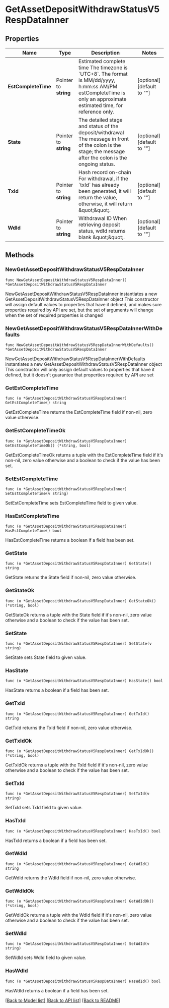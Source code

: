 # GetAssetDepositWithdrawStatusV5RespDataInner

## Properties

Name | Type | Description | Notes
------------ | ------------- | ------------- | -------------
**EstCompleteTime** | Pointer to **string** | Estimated complete time  The timezone is &#x60;UTC+8&#x60;. The format is MM/dd/yyyy, h:mm:ss AM/PM   estCompleteTime is only an approximate estimated time, for reference only. | [optional] [default to ""]
**State** | Pointer to **string** | The detailed stage and status of the deposit/withdrawal   The message in front of the colon is the stage; the message after the colon is the ongoing status. | [optional] [default to ""]
**TxId** | Pointer to **string** | Hash record on-chain  For withdrawal, if the &#x60;txId&#x60; has already been generated, it will return the value, otherwise, it will return \&quot;\&quot;. | [optional] [default to ""]
**WdId** | Pointer to **string** | Withdrawal ID  When retrieving deposit status, wdId returns blank \&quot;\&quot;. | [optional] [default to ""]

## Methods

### NewGetAssetDepositWithdrawStatusV5RespDataInner

`func NewGetAssetDepositWithdrawStatusV5RespDataInner() *GetAssetDepositWithdrawStatusV5RespDataInner`

NewGetAssetDepositWithdrawStatusV5RespDataInner instantiates a new GetAssetDepositWithdrawStatusV5RespDataInner object
This constructor will assign default values to properties that have it defined,
and makes sure properties required by API are set, but the set of arguments
will change when the set of required properties is changed

### NewGetAssetDepositWithdrawStatusV5RespDataInnerWithDefaults

`func NewGetAssetDepositWithdrawStatusV5RespDataInnerWithDefaults() *GetAssetDepositWithdrawStatusV5RespDataInner`

NewGetAssetDepositWithdrawStatusV5RespDataInnerWithDefaults instantiates a new GetAssetDepositWithdrawStatusV5RespDataInner object
This constructor will only assign default values to properties that have it defined,
but it doesn't guarantee that properties required by API are set

### GetEstCompleteTime

`func (o *GetAssetDepositWithdrawStatusV5RespDataInner) GetEstCompleteTime() string`

GetEstCompleteTime returns the EstCompleteTime field if non-nil, zero value otherwise.

### GetEstCompleteTimeOk

`func (o *GetAssetDepositWithdrawStatusV5RespDataInner) GetEstCompleteTimeOk() (*string, bool)`

GetEstCompleteTimeOk returns a tuple with the EstCompleteTime field if it's non-nil, zero value otherwise
and a boolean to check if the value has been set.

### SetEstCompleteTime

`func (o *GetAssetDepositWithdrawStatusV5RespDataInner) SetEstCompleteTime(v string)`

SetEstCompleteTime sets EstCompleteTime field to given value.

### HasEstCompleteTime

`func (o *GetAssetDepositWithdrawStatusV5RespDataInner) HasEstCompleteTime() bool`

HasEstCompleteTime returns a boolean if a field has been set.

### GetState

`func (o *GetAssetDepositWithdrawStatusV5RespDataInner) GetState() string`

GetState returns the State field if non-nil, zero value otherwise.

### GetStateOk

`func (o *GetAssetDepositWithdrawStatusV5RespDataInner) GetStateOk() (*string, bool)`

GetStateOk returns a tuple with the State field if it's non-nil, zero value otherwise
and a boolean to check if the value has been set.

### SetState

`func (o *GetAssetDepositWithdrawStatusV5RespDataInner) SetState(v string)`

SetState sets State field to given value.

### HasState

`func (o *GetAssetDepositWithdrawStatusV5RespDataInner) HasState() bool`

HasState returns a boolean if a field has been set.

### GetTxId

`func (o *GetAssetDepositWithdrawStatusV5RespDataInner) GetTxId() string`

GetTxId returns the TxId field if non-nil, zero value otherwise.

### GetTxIdOk

`func (o *GetAssetDepositWithdrawStatusV5RespDataInner) GetTxIdOk() (*string, bool)`

GetTxIdOk returns a tuple with the TxId field if it's non-nil, zero value otherwise
and a boolean to check if the value has been set.

### SetTxId

`func (o *GetAssetDepositWithdrawStatusV5RespDataInner) SetTxId(v string)`

SetTxId sets TxId field to given value.

### HasTxId

`func (o *GetAssetDepositWithdrawStatusV5RespDataInner) HasTxId() bool`

HasTxId returns a boolean if a field has been set.

### GetWdId

`func (o *GetAssetDepositWithdrawStatusV5RespDataInner) GetWdId() string`

GetWdId returns the WdId field if non-nil, zero value otherwise.

### GetWdIdOk

`func (o *GetAssetDepositWithdrawStatusV5RespDataInner) GetWdIdOk() (*string, bool)`

GetWdIdOk returns a tuple with the WdId field if it's non-nil, zero value otherwise
and a boolean to check if the value has been set.

### SetWdId

`func (o *GetAssetDepositWithdrawStatusV5RespDataInner) SetWdId(v string)`

SetWdId sets WdId field to given value.

### HasWdId

`func (o *GetAssetDepositWithdrawStatusV5RespDataInner) HasWdId() bool`

HasWdId returns a boolean if a field has been set.


[[Back to Model list]](../README.md#documentation-for-models) [[Back to API list]](../README.md#documentation-for-api-endpoints) [[Back to README]](../README.md)


